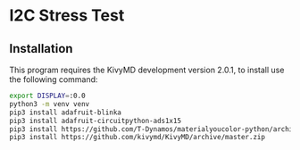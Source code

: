 # I2C Stress Test

## Installation

This program requires the KivyMD development version 2.0.1, to install use the following command:

```bash
export DISPLAY=:0.0
python3 -m venv venv
pip3 install adafruit-blinka
pip3 install adafruit-circuitpython-ads1x15
pip3 install https://github.com/T-Dynamos/materialyoucolor-python/archive/main.zip
pip3 install https://github.com/kivymd/KivyMD/archive/master.zip
```
